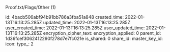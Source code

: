 Proof.txt/Flags/Other (1)

id: 4bacb506abf94b91bb786a3fba51a848
created_time: 2022-01-13T16:13:25.285Z
updated_time: 2022-01-13T16:13:25.285Z
user_created_time: 2022-01-13T16:13:25.285Z
user_updated_time: 2022-01-13T16:13:25.285Z
encryption_cipher_text: 
encryption_applied: 0
parent_id: 1d36fcef3062412290f278d7e7fc021e
is_shared: 0
share_id: 
master_key_id: 
icon: 
type_: 2